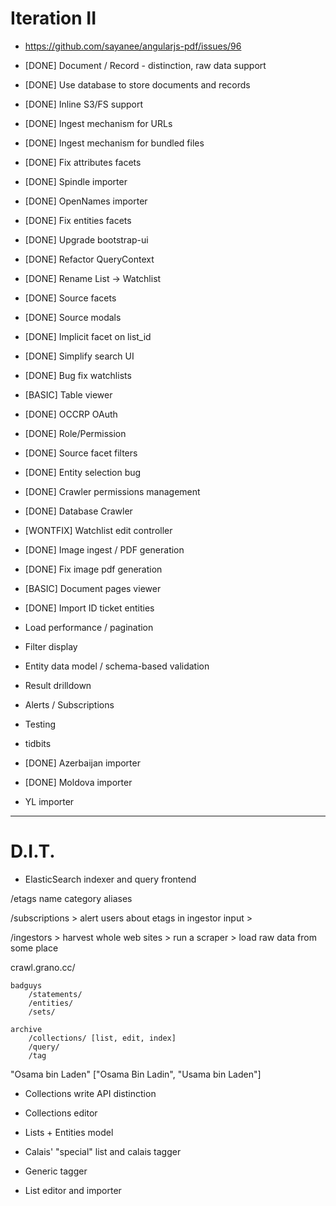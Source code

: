 Iteration II
============

* https://github.com/sayanee/angularjs-pdf/issues/96

* [DONE] Document / Record - distinction, raw data support
* [DONE] Use database to store documents and records
* [DONE] Inline S3/FS support
* [DONE] Ingest mechanism for URLs
* [DONE] Ingest mechanism for bundled files
* [DONE] Fix attributes facets
* [DONE] Spindle importer 
* [DONE] OpenNames importer
* [DONE] Fix entities facets
* [DONE] Upgrade bootstrap-ui
* [DONE] Refactor QueryContext 
* [DONE] Rename List -> Watchlist
* [DONE] Source facets
* [DONE] Source modals
* [DONE] Implicit facet on list_id
* [DONE] Simplify search UI
* [DONE] Bug fix watchlists
* [BASIC] Table viewer
* [DONE] OCCRP OAuth
* [DONE] Role/Permission
* [DONE] Source facet filters
* [DONE] Entity selection bug
* [DONE] Crawler permissions management
* [DONE] Database Crawler
* [WONTFIX] Watchlist edit controller
* [DONE] Image ingest / PDF generation
* [DONE] Fix image pdf generation
* [BASIC] Document pages viewer
* [DONE] Import ID ticket entities
* Load performance / pagination
* Filter display
* Entity data model / schema-based validation
* Result drilldown
* Alerts / Subscriptions
* Testing
* tidbits

* [DONE] Azerbaijan importer 
* [DONE] Moldova importer
* YL importer

-----




D.I.T.
======


* ElasticSearch indexer and query frontend

/etags
    name
    category
    aliases


/subscriptions
    > alert users about etags in ingestor input
    > 


/ingestors
    > harvest whole web sites
    > run a scraper
    > load raw data from some place



crawl.grano.cc/
    

    badguys
        /statements/
        /entities/
        /sets/

    archive
        /collections/ [list, edit, index]
        /query/
        /tag


"Osama bin Laden" ["Osama Bin Ladin", "Usama bin Laden"]





* Collections write API distinction
* Collections editor

* Lists + Entities model 
* Calais' "special" list and calais tagger
* Generic tagger 
* List editor and importer
